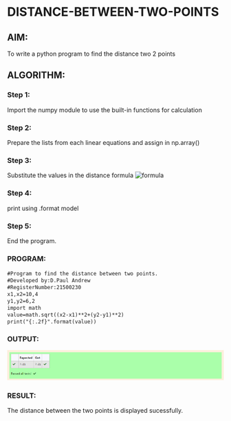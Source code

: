 # DISTANCE-BETWEEN-TWO-POINTS

## AIM:
To write a python program to find the distance two 2 points
## ALGORITHM:
### Step 1: 
Import the numpy module to use the built-in functions for calculation
### Step 2: 
Prepare the lists from each linear equations and assign in np.array()
### Step 3: 
Substitute the values in the distance formula  ![formula](./formula.jpg)
### Step 4: 
print using .format model
### Step 5: 
End the program.
### PROGRAM:
```
#Program to find the distance between two points.
#Developed by:D.Paul Andrew
#RegisterNumber:21500230
x1,x2=10,4
y1,y2=6,2
import math
value=math.sqrt((x2-x1)**2+(y2-y1)**2)
print("{:.2f}".format(value))
```

### OUTPUT:
![OUTPUT](./output.png)

### RESULT:
The distance between the two points is displayed sucessfully.